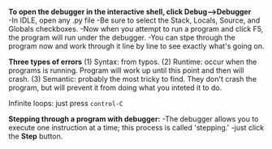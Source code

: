 **To open the debugger in the interactive shell, click Debug-->Debugger**<br/>
-In IDLE, open any .py file
-Be sure to select the Stack, Locals, Source, and Globals checkboxes. 
-Now when you attempt to run a program and click F5, the program will run under the debugger. 
-You can stpe through the program now and work through it line by line to see exactly what's going on. 

**Three types of errors**
(1) Syntax: from typos.
(2) Runtime: occur when the programs is running. Program will work up until this point and then will crash.
(3) Semantic: probably the most tricky to find. They don't crash the program, but will prevent it from doing what you inteted it to do. 

Infinite loops: just press `control-C`


**Stepping through a program with debugger:**
-The debugger allows you to execute one instruction at a time; this process is called 'stepping.'
-just click the **Step** button.
